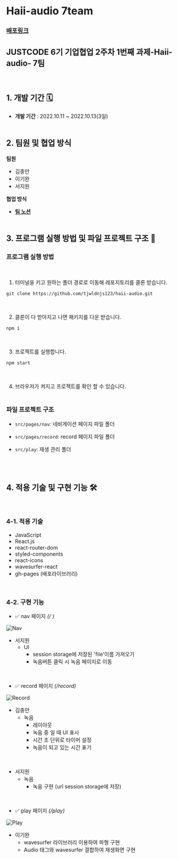 # Haii-audio 7team

### **[배포링크](https://tjwldnjs123.github.io/haii-audio)**

## JUSTCODE 6기 기업협업 2주차 1번째 과제-Haii-audio- 7팀

<br />

## 1. 개발 기간 🗓

- **개발 기간** : 2022.10.11 ~ 2022.10.13(3일)
  <br />
  <br />

## 2. 팀원 및 협업 방식 

**팀원**

- 김충만
- 이기완
- 서지원

**협업 방식**

- **[팀 노션](https://www.notion.so/wecode/7-Lucky-7-5667c517070a4b5bbdbd1a7fff2128c2)**
  <br />
  <br />

## 3. 프로그램 실행 방법 및 파일 프로젝트 구조 🚧

### 프로그램 실행 방법

<br />

1.  터미널을 키고 원하는 폴더 경로로 이동해 레포지토리를 클론 받습니다.

```
git clone https://github.com/tjwldnjs123/haii-audio.git
```

<br />

2.  클론이 다 받아지고 나면 패키지를 다운 받습니다.

```
npm i
```

<br />

3.  프로젝트를 실행합니다.

```
npm start
```

<br />

4. 브라우저가 켜지고 프로젝트를 확인 할 수 있습니다.
   <br />
   <br />

### 파일 프로젝트 구조


- `src/pages/nav`: 네비게이션 페이지 파일 폴더
- `src/pages/record`: record 페이지 파일 폴더
- `src/play`: 재생 관리 폴더

   <br />
   <br />

## 4. 적용 기술 및 구현 기능 🛠

<br />

### 4-1. 적용 기술

- JavaScript
- React.js
- react-router-dom
- styled-components
- react-icons
- wavesurfer-react
- gh-pages (배포라이브러리)

<br />

### 4-2. 구현 기능

- ✅ nav 페이지 _(/ )_

![Nav](https://user-images.githubusercontent.com/103557910/195767050-f3dff46c-a074-476c-ae5a-5aeb55ffd49c.gif)

  - 서지원
    - UI
      - session storage에 저장된 'file'이름 가져오기
      - 녹음버튼 클릭 시 녹음 페이지로 이동

  <br />

- ✅ record 페이지 _(/record)_

![Record](https://user-images.githubusercontent.com/103557910/195766977-2c325d9f-0416-48e5-9815-6425bdc23b7b.gif)

  - 김충만
    - 녹음
      - 레이아웃
      - 녹음 중 일 때 UI 표시
      - 시간 초 단위로 타이머 설정
      - 녹음이 되고 있는 시간 표기
  <br />

  - 서지원
    - 녹음
      - 녹음 구현 (url session storage에 저장)
    

  <br />

- ✅ play 페이지 _(/play)_

![Play](https://user-images.githubusercontent.com/103557910/195767017-84a01fc8-2c92-4c3b-a4ce-836c005d7e3d.gif)

  - 이기완
    - wavesurfer 라이브러리 이용하여 파형 구현
    - Audio 태그와 wavesurfer 결합하여 재생화면 구현
  
